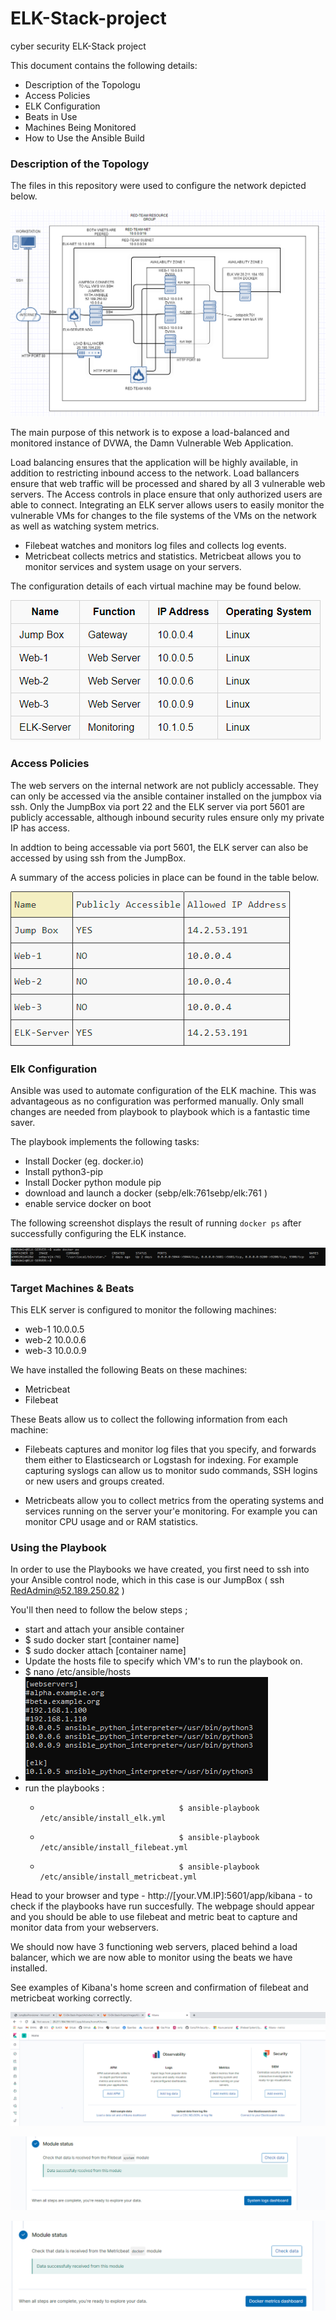 # ELK-Stack-project
cyber security ELK-Stack project

This document contains the following details:

- Description of the Topologu
- Access Policies
- ELK Configuration
- Beats in Use
- Machines Being Monitored
- How to Use the Ansible Build

### Description of the Topology

The files in this repository were used to configure the network depicted below.

![Diagram](https://github.com/bnicholson17/ELK-Stack-project/blob/3ae29553949d05b0e857c258de5a5ee74b032d8f/Network%20Diagram/Network_diagram.PNG)



The main purpose of this network is to expose a load-balanced and monitored instance of DVWA, the Damn Vulnerable Web Application.

Load balancing ensures that the application will be highly available, in addition to restricting inbound access to the network. Load ballancers 
ensure that web traffic will be processed and shared by all 3 vulnerable web servers. The Access controls in place ensure that only authorized 
users are able to connect.
Integrating an ELK server allows users to easily monitor the vulnerable VMs for changes to the file systems of the VMs on the network 
as well as watching system metrics.
- Filebeat watches and monitors log files and collects log events.
- Metricbeat collects metrics and statistics. Metricbeat allows you to monitor services and system usage on your servers. 

The configuration details of each virtual machine may be found below.

![Diagram](https://github.com/bnicholson17/ELK-Stack-project/blob/c1f33143337686c8f21d599a8e76d5d409b40cda/extra%20screenshots/VM-table.PNG)
### Access Policies

The web servers on the internal network are not publicly accessable. They can only be accessed via the ansible container installed on the jumpbox via ssh.
Only the JumpBox via port 22 and the ELK server via port 5601 are publicly accessable, although inbound security rules ensure only my private IP has access. 

In addtion to being accessable via port 5601, the ELK server can also be accessed by using ssh from the JumpBox. 

A summary of the access policies in place can be found in the table below.

![Diagram](https://github.com/bnicholson17/ELK-Stack-project/blob/49c20d7bd71cad59dfa0fb2c6696ecfa4524ac6a/extra%20screenshots/access-policy.PNG)

### Elk Configuration

Ansible was used to automate configuration of the ELK machine. This was advantageous as no configuration was performed manually. 
Only small changes are needed from playbook to playbook which is a fantastic time saver. 

The playbook implements the following tasks:

-  Install Docker (eg. docker.io)  
-  Install python3-pip
-  Install Docker python module  pip
-  download and launch a docker (sebp/elk:761sebp/elk:761 )
-  enable service docker on boot

The following screenshot displays the result of running `docker ps` after successfully configuring the ELK instance.

![Diagram](https://github.com/bnicholson17/ELK-Stack-project/blob/46d43788de748132acb32aa5d374afc48c481eab/Images/docker-ps.PNG)

### Target Machines & Beats
This ELK server is configured to monitor the following machines:
- web-1 10.0.0.5
- web-2 10.0.0.6
- web-3 10.0.0.9

We have installed the following Beats on these machines:
- Metricbeat
- Filebeat

These Beats allow us to collect the following information from each machine:

- Filebeats captures and monitor log files that you specify, and forwards them either to Elasticsearch or Logstash for indexing. For example capturing syslogs can allow us to monitor
sudo commands, SSH logins or new users and groups created. 

- Metricbeats allow you to collect metrics from the operating systems and services running on the server your'e monitoring. For example you can monitor CPU usage and or RAM statistics. 

### Using the Playbook
In order to use the Playbooks we have created, you first need to ssh into your Ansible control node, which in this case is our JumpBox ( ssh RedAdmin@52.189.250.82 )

You'll then need to follow the below steps ;
- start and attach your ansible container 
- $ sudo docker start [container name]  
- $ sudo docker attach [container name] 
- Update the hosts file to specify which VM's to run the playbook on. 
- $ nano /etc/ansible/hosts
- ![Diagram](https://github.com/bnicholson17/ELK-Stack-project/blob/4841b51bb14c7305227133e73e2f82cf7cde317c/extra%20screenshots/host-config.PNG)
- run the playbooks :
  -                                    $ ansible-playbook /etc/ansible/install_elk.yml 
  -                                    $ ansible-playbook /etc/ansible/install_filebeat.yml 
  -                                    $ ansible-playbook /etc/ansible/install_metricbeat.yml 
																			
Head to your browser and type - http://[your.VM.IP]:5601/app/kibana - to check if the playbooks have run succesfully. The webpage should appear and you should be able to use
filebeat and metric beat to capture and monitor data from your webservers. 

We should now have 3 functioning web servers, placed behind a load balancer, which we are now able to monitor using the beats we have installed.


See examples of Kibana's home screen and confirmation of filebeat and metricbeat working correctly.


![Diagram](https://github.com/bnicholson17/ELK-Stack-project/blob/46d43788de748132acb32aa5d374afc48c481eab/Kabana/Kibana_Home.PNG)

![Diagram](https://github.com/bnicholson17/ELK-Stack-project/blob/a3470454c3f4a50b3b6247f564dc0ffc21bc71cc/Kabana/CHECK_DATA_1.PNG)

![Diagram](https://github.com/bnicholson17/ELK-Stack-project/blob/a3470454c3f4a50b3b6247f564dc0ffc21bc71cc/Kabana/CHECK_DATA_2.PNG)


    

